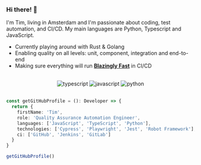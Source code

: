 ### Hi there! 👋 

I'm Tim, living in Amsterdam and I'm passionate about coding, test automation, and CI/CD. My main languages are Python, Typescript and JavaScript.

- Currently playing around with Rust & Golang
- Enabling quality on all levels: unit, component, integration and end-to-end
- Making sure everything will run [**Blazingly Fast**](https://www.youtube.com/watch?v=Z0GX2mTUtfo&list=RDCMUC8ENHE5xdFSwx71u3fDH5Xw) in CI/CD

<br />
<div align="center">
  <img src="https://img.shields.io/badge/TypeScript-007ACC?style=for-the-badge&logo=typescript&logoColor=white" alt="typescript" />
  <img src="https://img.shields.io/badge/javascript-%23323330.svg?style=for-the-badge&logo=javascript&logoColor=%23F7DF1E" alt="javascript" />
  <img src="https://img.shields.io/badge/python-3670A0?style=for-the-badge&logo=python&logoColor=ffdd54" alt="python" />
</div>
<br />

```typescript
const getGitHubProfile = (): Developer => {
  return {
    firstName: 'Tim',
    role: 'Quality Assurance Automation Engineer',
    languages: ['JavaScript', 'TypeScript', 'Python'],
    technologies: ['Cypress', 'Playwright', 'Jest', 'Robot Framework'],
    ci: ['GitHub', 'Jenkins', 'GitLab']
  }
}

getGitHubProfile()
```
